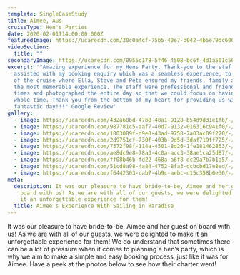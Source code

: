 ```yaml
---
template: SingleCaseStudy
title: Aimee, Aus
cruiseType: Hen's Parties
date: 2020-02-01T14:00:00.000Z
featuredImage: https://ucarecdn.com/30c0a4cf-75b5-40e7-b042-4b5e79dc6002/-/crop/1333x1332/0,0/-/preview/-/enhance/20/
videoSection:
  title: ""
secondaryImage: https://ucarecdn.com/0955c178-5f46-4508-bc6f-4d1a501c5612/
excerpt: '"Amazing experience for my Hens Party. Thank-you to the staff that
  assisted with my booking enquiry which was a seamless experience, to the day
  of the cruise where Ella, Steve and Pete ensured my friends, family and I had
  the most memorable experience. The staff were professional and friendly at all
  times and photographed the entire day so that we could focus on having fun the
  whole time. Thank you from the bottom of my heart for providing us with such a
  fantastic day!!!" Google Review'
gallery:
  - image: https://ucarecdn.com/432a68bd-47b8-48a1-9128-b54d9d31e1fb/-/preview/-/enhance/35/
  - image: https://ucarecdn.com/987781c5-aaf7-40d7-9132-016316c941f0/-/crop/1198x1409/0,0/-/preview/-/enhance/14/
  - image: https://ucarecdn.com/1803089f-d9e0-43ad-9758-7a03ac09f270/-/preview/-/enhance/31/
  - image: https://ucarecdn.com/2d9751cf-730f-403b-9d5d-3daf719ff725/-/preview/-/enhance/38/
  - image: https://ucarecdn.com/7372f98f-114a-4501-8d26-1fe181462863/-/preview/-/enhance/45/
  - image: https://ucarecdn.com/ae8dc9e8-78a3-4c0a-acc3-38ae1ca25d87/-/crop/1333x1796/0,0/-/preview/-/enhance/44/
  - image: https://ucarecdn.com/ff08b46b-fd22-468a-a6f8-dc29a7b7b1a5/-/preview/-/enhance/42/
  - image: https://ucarecdn.com/51cd8a98-4a84-4752-8fa3-dcbcbd17e8ed/-/preview/-/enhance/42/
  - image: https://ucarecdn.com/f6442303-cab7-4b9c-aebc-d15c358b6e36/-/preview/-/enhance/46/
meta:
  description: It was our pleasure to have bride-to-be, Aimee and her guest on
    board with us! As we are with all of our guests, we were delighted to make
    it an unforgettable experience for them!
  title: Aimee's Experience With Sailing in Paradise
---
```

It was our pleasure to have bride-to-be, Aimee and her guest on board with us! As we are with all of our guests, we were delighted to make it an unforgettable experience for them!  We do understand that sometimes there can be a lot of pressure when it comes to planning a hen’s party, which is why we aim to make a simple and easy booking process, just like it was for Aimee. Have a peek at the photos below to see how their charter went!
